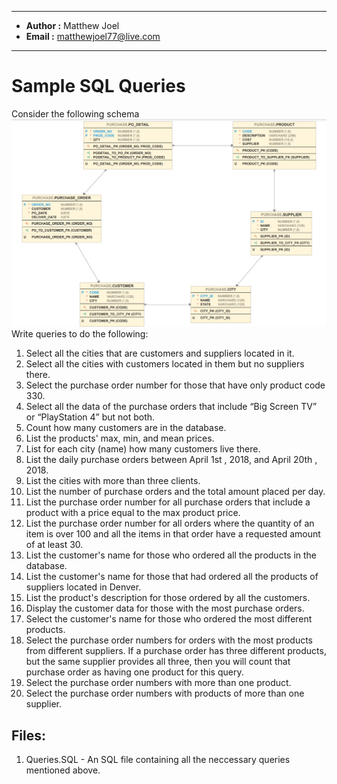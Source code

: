*******************************************************
*  **Author    :**  Matthew Joel       
*  **Email     :**  matthewjoel77@live.com             
*******************************************************

# Sample SQL Queries
Consider the following schema
![RM](RM.png)
Write queries to do the following:

1. Select all the cities that are customers and suppliers located in it.
2. Select all the cities with customers located in them but no suppliers there.
3. Select the purchase order number for those that have only product code 330.
4. Select all the data of the purchase orders that include “Big Screen TV” or “PlayStation 4”
but not both.
5. Count how many customers are in the database.
6. List the products' max, min, and mean prices.
7. List for each city (name) how many customers live there.
8. List the daily purchase orders between April 1st , 2018, and April 20th , 2018.
9. List the cities with more than three clients.
10. List the number of purchase orders and the total amount placed per day.
11. List the purchase order number for all purchase orders that include a product with a price
equal to the max product price.
12. List the purchase order number for all orders where the quantity of an item is over 100
and all the items in that order have a requested amount of at least 30.
13. List the customer's name for those who ordered all the products in the database.
14. List the customer's name for those that had ordered all the products of suppliers located
in Denver.
15. List the product's description for those ordered by all the customers.
16. Display the customer data for those with the most purchase orders.
17. Select the customer's name for those who ordered the most different products.
18. Select the purchase order numbers for orders with the most products from different
suppliers. If a purchase order has three different products, but the same supplier provides
all three, then you will count that purchase order as having one product for this query.
19. Select the purchase order numbers with more than one product.
20. Select the purchase order numbers with products of more than one supplier.

## Files:
1) Queries.SQL - An SQL file containing all the neccessary queries mentioned above.